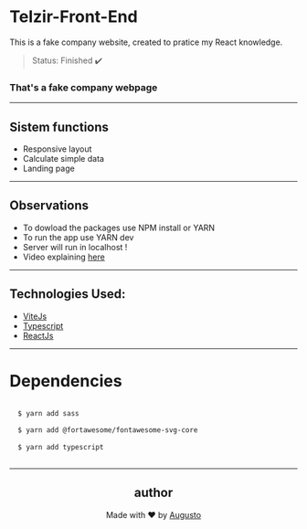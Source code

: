 # Telzir-Front-End
This is a fake company website, created to pratice my React knowledge.

>Status: Finished ✔️

### That's a fake company webpage
---
## Sistem functions 
+ Responsive layout
+ Calculate simple data
+ Landing page
---
## Observations 
+ To dowload the packages use NPM install or YARN 
+ To run the app use YARN dev
+ Server will run in localhost !
+ Video explaining [here](https://youtu.be/uVatUBYO2jU)
---
## Technologies Used:

+ [ViteJs](https://vitejs.dev)
+ [Typescript](https://www.typescriptlang.org)
+ [ReactJs](https://reactjs.org)

---
# Dependencies
```bash

  $ yarn add sass
  
  $ yarn add @fortawesome/fontawesome-svg-core
  
  $ yarn add typescript
  
```
---
<h2 align='center'>author</h2>
<div align='center'>
  Made with ❤️ by <a href="https://github.com/AugustoBernardes">Augusto</a>
</div>



